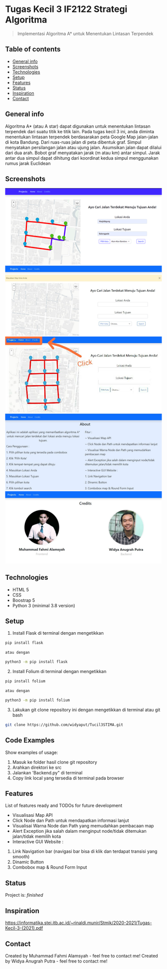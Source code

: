 # Tugas Kecil 3 IF2122 Strategi Algoritma
> Implementasi Algoritma A* untuk Menentukan Lintasan Terpendek

## Table of contents
* [General info](#general-info)
* [Screenshots](#screenshots)
* [Technologies](#technologies)
* [Setup](#setup)
* [Features](#features)
* [Status](#status)
* [Inspiration](#inspiration)
* [Contact](#contact)

## General info
Algoritma A* (atau A star) dapat digunakan untuk menentukan lintasan terpendek dari suatu titik
ke titik lain. Pada tugas kecil 3 ini, anda diminta menentukan lintasan terpendek berdasarakan peta
Google Map jalan-jalan di kota Bandung. Dari ruas-ruas jalan di peta dibentuk graf. Simpul
menyatakan persilangan jalan atau ujung jalan. Asumsikan jalan dapat dilalui dari dua arah. Bobot
graf menyatakan jarak (m atau km) antar simpul. Jarak antar dua simpul dapat dihitung dari
koordinat kedua simpul menggunakan rumus jarak Euclidean

## Screenshots
![Example screenshot](./src/static/ss/picture1.jpg)
![Example screenshot](./src/static/ss/picture2.jpg)
![Example screenshot](./src/static/ss/picture3.jpg)
![Example screenshot](./src/static/ss/picture4.jpg)
![Example screenshot](./src/static/ss/picture5.jpg)

## Technologies
* HTML 5
* CSS
* Boostrap 5
* Python 3 (minimal 3.8 version)

## Setup
1. Install Flask di terminal dengan mengetikkan
```bash
pip install flask
```
    atau dengan

```bash
python3 -m pip install flask
```
2. Install Folium di terminal dengan mengetikkan
```bash
pip install folium
```
    atau dengan

```bash
python3 -m pip install folium
```

3. Lakukan git clone repository ini dengan mengetikkan di terminal atau git bash
```bash
git clone https://github.com/widyaput/Tucil3STIMA.git
```

## Code Examples
Show examples of usage:
1. Masuk ke folder hasil clone git repository
2. Arahkan direktori ke src
3. Jalankan 'Backend.py" di terminal
4. Copy link local yang tersedia di terminal pada browser

## Features
List of features ready and TODOs for future development
* Visualisasi Map API
* Click Node dan Path untuk mendapatkan informasi lanjut
* Visualisai Warna Node dan Path yang memudahkan pembacaan map
* Alert Exception jika salah dalam menginput node/tidak ditemukan jalan/tidak memilih kota
* Interactive GUI Website :
1. Link Navigation bar (navigasi bar bisa di klik dan terdapat transisi yang smooth)
2. Dinamic Button
3. Combobox map & Round Form Input

## Status
Project is: _finished_

## Inspiration
https://informatika.stei.itb.ac.id/~rinaldi.munir/Stmik/2020-2021/Tugas-Kecil-3-(2021).pdf

## Contact
Created by Muhammad Fahmi Alamsyah - feel free to contact me!
Created by Widya Anugrah Putra - feel free to contact me!
